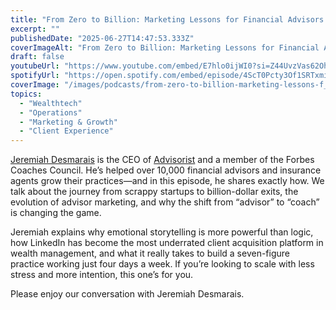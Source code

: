 ```yaml
---
title: "From Zero to Billion: Marketing Lessons for Financial Advisors with Jeremiah Desmarais"
excerpt: ""
publishedDate: "2025-06-27T14:47:53.333Z"
coverImageAlt: "From Zero to Billion: Marketing Lessons for Financial Advisors with Jeremiah Desmarais"
draft: false
youtubeUrl: "https://www.youtube.com/embed/E7hlo0ijWI0?si=Z44UvzVas62OhVNK"
spotifyUrl: "https://open.spotify.com/embed/episode/4ScT0Pcty3Of1SRTxmiRIe"
coverImage: "/images/podcasts/from-zero-to-billion-marketing-lessons-f__67ed47c8557f748a8b40568e_Copy_20of_20TIP_20-_20Dav.png"
topics:
  - "Wealthtech"
  - "Operations"
  - "Marketing & Growth"
  - "Client Experience"
---
```

<p id=""><a href="https://www.linkedin.com/in/jeremiahdesmarais/" id="">Jeremiah Desmarais</a> is the CEO of <a href="https://advisorist.com/" id="">Advisorist</a> and a member of the Forbes Coaches Council. He’s helped over 10,000 financial advisors and insurance agents grow their practices—and in this episode, he shares exactly how. We talk about the journey from scrappy startups to billion-dollar exits, the evolution of advisor marketing, and why the shift from “advisor” to “coach” is changing the game.</p><p id="">Jeremiah explains why emotional storytelling is more powerful than logic, how LinkedIn has become the most underrated client acquisition platform in wealth management, and what it really takes to build a seven-figure practice working just four days a week. If you’re looking to scale with less stress and more intention, this one’s for you.</p><p id="">Please enjoy our conversation with Jeremiah Desmarais.</p>

